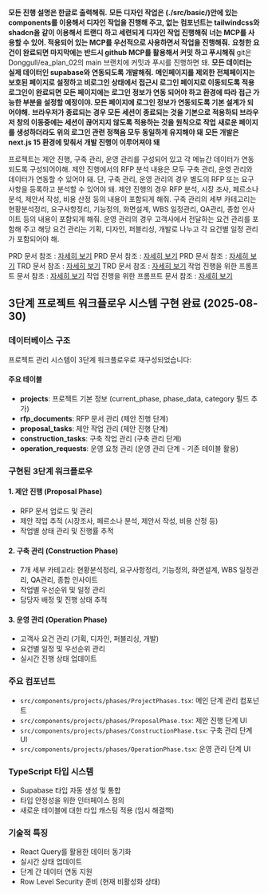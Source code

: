 **모든 진행 설명은 한글로 출력해줘.**
**모든 디자인 작업은 (./src/basic/)안에 있는 components를 이용해서 디자인 작업을 진행해 주고, 없는 컴포넌트는 tailwindcss와 shadcn을 같이 이용해서 트랜디 하고 세련되게 디자인 작업 진행해줘**
**너는 MCP를 사용할 수 있어. 적용되어 있는 MCP를 우선적으로 사용하면서 작업을 진행해줘.**
**요청한 요건이 완료되면 마지막에는 반드시 github MCP를 활용해서 커밋 하고 푸시해줘**
git은 Donggull/ea_plan_02의 main 브랜치에 커밋과 푸시를 진행하면 돼.
**모든 데이터는 실제 데이터인 supabase와 연동되도록 개발해줘.**
**메인페이지를 제외한 전체페이지는 보호된 페이지로 설정하고 비로그인 상태에서 접근시 로그인 페이지로 이동되도록 적용**
**로그인이 완료되면 모든 페이지에는 로그인 정보가 연동 되어야 하고 환경에 따라 접근 가능한 부분을 설정할 예정이야. 모든 페이지에 로그인 정보가 연동되도록 기본 설계가 되어야해.**
**브라우저가 종료되는 경우 모든 세션이 종료되는 것을 기본으로 적용하되 브라우저 창의 이동중에는 세션이 끊어지지 않도록 적용하는 것을 원칙으로 작업**
**새로운 페이지를 생성하더라도 위의 로그인 관련 정책음 모두 동일하게 유지해야 돼**
**모든 개발은 next.js 15 환경에 맞춰서 개발 진행이 이루어져야 돼**

프로젝트는 제안 진행, 구축 관리, 운영 관리를 구성되어 있고 각 메뉴간 데이터가 연동되도록 구성되어야해.
제안 진행에서의 RFP 분석 내용은 모두 구축 관리, 운영 관리와 데이터가 연동할 수 있어야 돼.
단, 구축 관리, 운영 관리의 경우 별도의 RFP 또는 요구사항을 등록하고 분석할 수 있어야 돼.
제안 진행의 경우 RFP 분석, 시장 조사, 페르소나 분석, 제안서 작성, 비용 산정 등의 내용이 포함되게 해줘.
구축 관리의 세부 카테고리는 현황분석정리, 요구사항정리, 기능정의, 화면설계, WBS 일정관리, QA관리, 종합 인사이트 등의 내용이 포함되게 해줘.
운영 관리의 경우 고객사에서 전달하는 요건 관리를 포함해 주고 해당 요건 관리는 기획, 디자인, 퍼블리싱, 개발로 나누고 각 요건별 일정 관리가 포함되어야 해.

PRD 문서 참조 : [자세히 보기](./PRD_part1.md)
PRD 문서 참조 : [자세히 보기](./PRD_part2.md)
PRD 문서 참조 : [자세히 보기](./PRD_part3.md)
TRD 문서 참조 : [자세히 보기](./TRD_part1.md)
TRD 문서 참조 : [자세히 보기](./TRD_part2.md)
작업 진행을 위한 프롬프트 문서 참조 : [자세히 보기](./claude-code-prompts.md)
작업 진행을 위한 프롬프트 문서 참조 : [자세히 보기](./claude-code-step-by-step.md)

## 3단계 프로젝트 워크플로우 시스템 구현 완료 (2025-08-30)

### 데이터베이스 구조
프로젝트 관리 시스템이 3단계 워크플로우로 재구성되었습니다:

#### 주요 테이블
- **projects**: 프로젝트 기본 정보 (current_phase, phase_data, category 필드 추가)
- **rfp_documents**: RFP 문서 관리 (제안 진행 단계)
- **proposal_tasks**: 제안 작업 관리 (제안 진행 단계)
- **construction_tasks**: 구축 작업 관리 (구축 관리 단계)
- **operation_requests**: 운영 요청 관리 (운영 관리 단계 - 기존 테이블 활용)

### 구현된 3단계 워크플로우

#### 1. 제안 진행 (Proposal Phase)
- RFP 문서 업로드 및 관리
- 제안 작업 추적 (시장조사, 페르소나 분석, 제안서 작성, 비용 산정 등)
- 작업별 상태 관리 및 진행률 추적

#### 2. 구축 관리 (Construction Phase)  
- 7개 세부 카테고리: 현황분석정리, 요구사항정리, 기능정의, 화면설계, WBS 일정관리, QA관리, 종합 인사이트
- 작업별 우선순위 및 일정 관리
- 담당자 배정 및 진행 상태 추적

#### 3. 운영 관리 (Operation Phase)
- 고객사 요건 관리 (기획, 디자인, 퍼블리싱, 개발)
- 요건별 일정 및 우선순위 관리
- 실시간 진행 상태 업데이트

### 주요 컴포넌트
- `src/components/projects/phases/ProjectPhases.tsx`: 메인 단계 관리 컴포넌트
- `src/components/projects/phases/ProposalPhase.tsx`: 제안 진행 단계 UI
- `src/components/projects/phases/ConstructionPhase.tsx`: 구축 관리 단계 UI
- `src/components/projects/phases/OperationPhase.tsx`: 운영 관리 단계 UI

### TypeScript 타입 시스템
- Supabase 타입 자동 생성 및 통합
- 타입 안정성을 위한 인터페이스 정의
- 새로운 테이블에 대한 타입 캐스팅 적용 (임시 해결책)

### 기술적 특징
- React Query를 활용한 데이터 동기화
- 실시간 상태 업데이트
- 단계 간 데이터 연동 지원
- Row Level Security 준비 (현재 비활성화 상태)